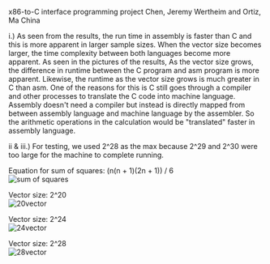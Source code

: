 x86-to-C interface programming project
Chen, Jeremy Wertheim and Ortiz, Ma China

 i.) 
 As seen from the results, the run time in assembly is faster than C and this is more apparent in larger sample sizes. When the vector size becomes larger, the time complexity between both languages become more apparent. As seen in the pictures of the results, As the vector size grows, the difference in runtime between the C program and asm program is more apparent. Likewise, the runtime as the vector size grows is much greater in C than asm. One of the reasons for this is C still goes through a compiler and other processes to translate the C code into machine language. Assembly doesn't need a compiler  but instead is directly mapped from between assembly language and machine language by the assembler. So the arithmetic operations in the calculation would be "translated" faster in assembly language.
 
 ii & iii.)
 For testing, we used 2^28 as the max because 2^29 and 2^30 were too large for the machine to complete running.
 
 Equation for sum of squares: (n(n + 1)(2n + 1)) / 6 <br />
 ![sum of squares](https://github.com/jeremywchen/x86-to-C-interface-programming-project/assets/92730916/97a46f67-f6a0-4de7-b282-f171498ac2c8)

 Vector size: 2^20<br />
  ![20vector](https://github.com/jeremywchen/x86-to-C-interface-programming-project/assets/92730916/949e19b7-0165-4cc1-8945-1170fc894aa3)

 
 Vector size: 2^24<br />
  ![24vector](https://github.com/jeremywchen/x86-to-C-interface-programming-project/assets/92730916/c02c3313-de79-4ddc-bbae-38c5e4d23160)


 Vector size: 2^28<br />
  ![28vector](https://github.com/jeremywchen/x86-to-C-interface-programming-project/assets/92730916/f27734d8-1872-47b2-8dde-8dd291b01619)
